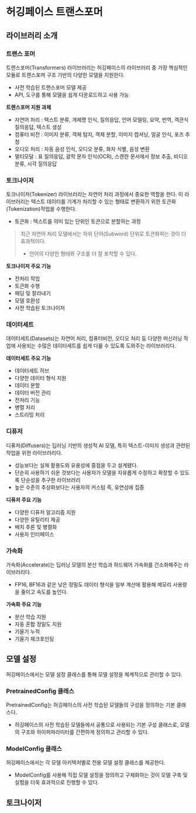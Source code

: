# 허깅페이스 트랜스포머 

## 라이브러리 소개

### 트랜스 포머
트랜스포머(Transformers) 라이브러리는 허깅페이스의 라이브러리 중 가장 핵심적인 모듈로 트랜스포머 구조 기반의 다양한 모델을 지원한다.
- 사전 학습된 트랜스포머 모델 제공
- API, 도구를 통해 모델을 쉽게 다운로드하고 사용 가능

**트랜스포머 지원 과제**  
- 자연어 처리 : 텍스트 분류, 개체명 인식, 질의응답, 언어 모델링, 요약, 번역, 객관식 질의응답, 텍스트 생성
- 컴퓨터 비전 : 이미지 분류, 객체 탐지, 객체 분할, 이미지 캡셔닝, 얼굴 인식, 포즈 추청
- 오디오 처리 : 자동 음성 인식, 오디오 분류, 화자 식별, 음성 변환
- 멀티모달 : 표 질의응답, 광학 문자 인식(OCR), 스캔한 문서에서 정보 추출, 비디오 분류, 시각 질의응답

### 토크나이저
토크나이저(Tokenizer) 라이브러리는 자연어 처리 과정에서 중요한 역할을 한다. 이 라이브러리는 텍스트 데이터를 기계가 처리할 수 있는 형태로 변환하기 위한 토큰화(Tokenization)작업을 수행한다.
- 토큰화 : 텍스트를 의미 있는 단위인 토큰으로 분할하는 과정

> 최근 자연어 처리 모델에서는 하위 단어(Subword) 단위로 토큰화하는 것이 더 효과적이다.
> - 언어의 다양한 형태와 구조를 더 잘 포착할 수 있다.

**토크나이저 주요 기능**  
- 전처리 작업
- 토큰화 수행
- 패딩 및 잘라내기
- 모델 호환성
- 사전 학습된 토크나이저

### 데이터세트
데이터세트(Datasets)는 자연어 처리, 컴퓨터비전, 오디오 처리 등 다양한 머신러닝 작업에 사용되는 수많은 데이터세트를 쉽게 다룰 수 있도록 도와주는 라이브러리다.

**데이터세트 주요 기능**  
- 데이터세트 허브
- 다양한 데이터 형식 지원
- 데이터 분할
- 데이터 버전 관리
- 전처리 기능
- 병렬 처리
- 스트리밍 처리

### 디퓨저
디퓨저(Diffusers)는 딥러닝 기반의 생성적 AI 모델, 특히 텍스트-이미지 생성과 관련된 작업을 위한 라이브러리다.
- 성능보다는 실제 활용도와 유용성에 중점을 두고 설계됐다.
- 단순히 사용하기 쉬운 것보다는 사용자가 모델을 자유롭게 수정하고 확장할 수 있도록 단순성을 추구한 라이브러리
- 높은 수준의 추상화보다는 사용자의 커스텀 즉, 유연성에 집중

**디퓨저 주요 기능**  
- 다양한 디퓨저 알고리즘 지원
- 다양한 유틸리티 제공
- 배치 추론 및 병렬화
- 사용자 인터페이스

### 가속화
가속화(Accelerate)는 딥러닝 모델의 분산 학습과 하드웨어 가속화를 간소화해주는 라이브러리다.
- FP16, BF16과 같은 낮은 정밀도 데이터 형식을 일부 계산에 활용해 메모리 사용량을 줄이고 속도를 높인다.

**가속화 주요 기능**  
- 분산 학습 지원
- 자동 혼합 정밀도 지원
- 기울기 누적
- 기울기 체크포인팅

## 모델 설정
허깅페이스에서는 모델 설정 클래스를 통해 모델 설정을 체계적으로 관리할 수 있다.

### PretrainedConfig 클래스
PretrainedConfig는 허깅페이스의 사전 학습된 모델들의 구성을 정의하는 기본 클래스다.
- 허깅페이스의 사전 학습된 모델들에서 공통으로 사용되는 기본 구성 클래스로, 모델의 구조와 하이퍼파라미터를 간편하게 정의하고 관리할 수 있다.

### ModelConfig 클래스
허깅페이스에서는 각 모델 아키텍처별로 전용 모델 설정 클래스를 제공한다.
- ModelConfig를 사용해 직접 모델 설정을 정의하고 구체화하는 것이 모델 구축 및 실험을 더욱 효과적으로 진행할 수 있다.

## 토크나이저
